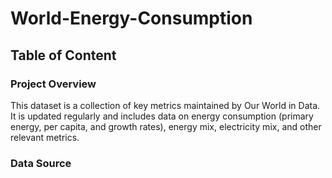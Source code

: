# World-Energy-Consumption

## Table of Content

### Project Overview

This dataset is a collection of key metrics maintained by Our World in Data. It is updated regularly and includes data on energy consumption (primary energy, per capita, and growth rates), energy mix, electricity mix, and other relevant metrics.

### Data Source





